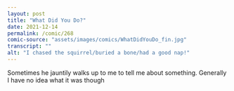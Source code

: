 ```yaml
---
layout: post
title: "What Did You Do?"
date: 2021-12-14
permalink: /comic/268
comic-source: "assets/images/comics/WhatDidYouDo_fin.jpg"
transcript: ""
alt: "I chased the squirrel/buried a bone/had a good nap!"
---
```

Sometimes he jauntily walks up to me to tell me about something. Generally I have no idea what it was though
